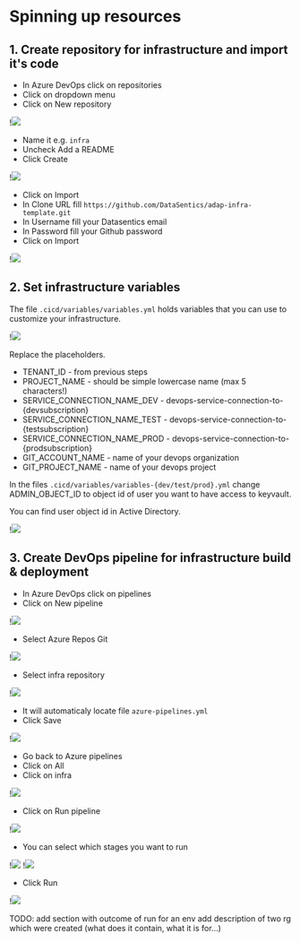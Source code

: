 # Spinning up resources

## 1. Create repository for infrastructure and import it's code

- In Azure DevOps click on repositories
- Click on dropdown menu
- Click on New repository

!![](../images/resources_step1.png)

- Name it e.g. `infra`
- Uncheck Add a README
- Click Create

!![](../images/resources_step2.png)

- Click on Import
- In Clone URL fill `https://github.com/DataSentics/adap-infra-template.git`
- In Username fill your Datasentics email
- In Password fill your Github password
- Click on Import

!![](../images/resources_step3.png)

## 2. Set infrastructure variables

The file `.cicd/variables/variables.yml` holds variables that you can use to customize your infrastructure.

!![](../images/resources_step4.png)

Replace the placeholders.

- TENANT_ID - from previous steps
- PROJECT_NAME - should be simple lowercase name (max 5 characters!)
- SERVICE_CONNECTION_NAME_DEV - devops-service-connection-to-{devsubscription}
- SERVICE_CONNECTION_NAME_TEST - devops-service-connection-to-{testsubscription}
- SERVICE_CONNECTION_NAME_PROD - devops-service-connection-to-{prodsubscription}
- GIT_ACCOUNT_NAME - name of your devops organization
- GIT_PROJECT_NAME - name of your devops project

In the files `.cicd/variables/variables-{dev/test/prod}.yml` change ADMIN_OBJECT_ID to object id of user you want to have access to keyvault.

You can find user object id in Active Directory.

!![](../images/user_object_id.png)

## 3. Create DevOps pipeline for infrastructure build & deployment

- In Azure DevOps click on pipelines
- Click on New pipeline

!![](../images/resources_step5.png)

- Select Azure Repos Git

!![](../images/resources_step6.png)

- Select infra repository

!![](../images/resources_step7.png)

- It will automaticaly locate file `azure-pipelines.yml`
- Click Save

!![](../images/resources_step8.png)

- Go back to Azure pipelines
- Click on All
- Click on infra

!![](../images/resources_step9.png)

- Click on Run pipeline

!![](../images/resources_step10.png)

- You can select which stages you want to run

!![](../images/resources_step11.png)
!![](../images/resources_step12.png)

- Click Run

!![](../images/resources_step13.png)


TODO: add section with outcome of run for an env
add description of two rg which were created (what does it contain, what it is for...) 
